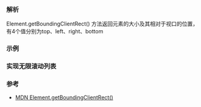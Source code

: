 ### 解析  
Element.getBoundingClientRect() 方法返回元素的大小及其相对于视口的位置，有4个值分别为top、left、right、bottom


### 示例  

### 实现无限滚动列表  


### 参考  
- [MDN Element.getBoundingClientRect()](https://developer.mozilla.org/zh-CN/docs/Web/API/Element/getBoundingClientRect)  